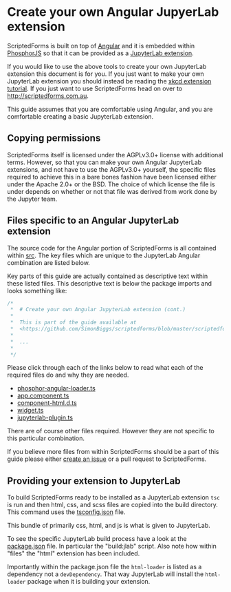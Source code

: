 # Create your own Angular JupyerLab extension

ScriptedForms is built on top of [Angular](https://angular.io) and it is
embedded within [PhosphorJS](http://phosphorjs.github.io/) so that it can be
provided as a [JupyterLab extension](http://jupyterlab.readthedocs.io/en/stable/developer/xkcd_extension_tutorial.html).

If you would like to use the above tools to create your own JupyterLab extension
this document is for you. If you just want to make your own JupyterLab extension
you should instead be reading the [xkcd extension tutorial](http://jupyterlab.readthedocs.io/en/stable/developer/xkcd_extension_tutorial.html).
If you just want to use ScriptedForms head on over to <http://scriptedforms.com.au>.

This guide assumes that you are comfortable using Angular, and you are
comfortable creating a basic JupyterLab extension.

## Copying permissions

ScriptedForms itself is licensed under the AGPLv3.0+ license with additional terms.
However, so that you can make your own Angular JupyterLab extensions, and not
have to use the AGPLv3.0+ yourself, the specific files required to achieve this
in a bare bones fashion have been licensed either under the Apache 2.0+ or the
BSD. The choice of which license the file is under depends on whether or not
that file was derived from work done by the Jupyter team.

## Files specific to an Angular JupyterLab extension

The source code for the Angular portion of ScriptedForms is all contained within
[src](../src). The key files which are unique to the JupyterLab Angular
combination are listed below.

Key parts of this guide are actually contained as descriptive text within these
listed files. This descriptive text is below the package imports and looks something like:

```typescript
/*
 *  # Create your own Angular JupyterLab extension (cont.)
 *
 *  This is part of the guide available at
 *  <https://github.com/SimonBiggs/scriptedforms/blob/master/scriptedforms/docs/create-your-own-angular-jupyterlab-extension.md>
 *
 *  ...
 *
 */
```

Please click through each of the links below to read what each of the required
files do and why they are needed.

* [phosphor-angular-loader.ts](../src/app/phosphor-angular-loader.ts)
* [app.component.ts](../src/app/app.component.ts)
* [component-html.d.ts](../src/component-html.d.ts)
* [widget.ts](../src/app/widget.ts)
* [jupyterlab-plugin.ts](../src/jupyterlab-extension/jupyterlab-plugin.ts)

There are of course other files required. However they are not specific to this
particular combination.

If you believe more files from within ScriptedForms should be a part of this
guide please either [create an issue](https://github.com/SimonBiggs/scriptedforms/issues/new)
or a pull request to ScriptedForms.

## Providing your extension to JupyterLab

To build ScriptedForms ready to be installed as a JupyterLab extension `tsc` is run
and then html, css, and scss files are copied into the build directory. This command
uses the [tsconfig.json](../tsconfig.json) file.

This bundle of primarily css, html, and js is what is given to JupyterLab.

To see the specific JupyterLab build process have a look at the [package.json](../package.json)
file. In particular the "build:jlab" script. Also note how within "files" the "html"
extension has been included.

Importantly within the package.json file the `html-loader` is listed as a dependency
not a `devDependency`. That way JupyterLab will install the `html-loader` package when it is
building your extension.